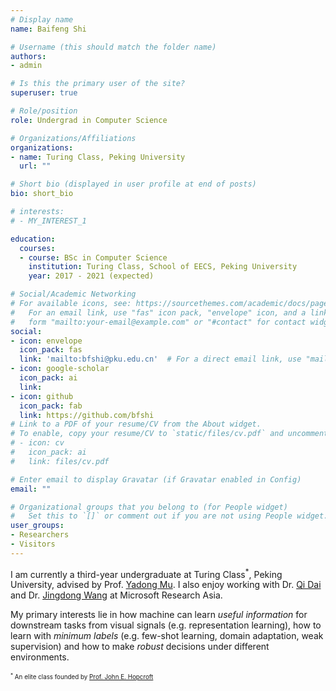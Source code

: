 ```yaml
---
# Display name
name: Baifeng Shi

# Username (this should match the folder name)
authors:
- admin

# Is this the primary user of the site?
superuser: true

# Role/position
role: Undergrad in Computer Science

# Organizations/Affiliations
organizations:
- name: Turing Class, Peking University
  url: ""

# Short bio (displayed in user profile at end of posts)
bio: short_bio

# interests:
# - MY_INTEREST_1

education:
  courses:
  - course: BSc in Computer Science
    institution: Turing Class, School of EECS, Peking University
    year: 2017 - 2021 (expected)

# Social/Academic Networking
# For available icons, see: https://sourcethemes.com/academic/docs/page-builder/#icons
#   For an email link, use "fas" icon pack, "envelope" icon, and a link in the
#   form "mailto:your-email@example.com" or "#contact" for contact widget.
social:
- icon: envelope
  icon_pack: fas
  link: 'mailto:bfshi@pku.edu.cn'  # For a direct email link, use "mailto:test@example.org".
- icon: google-scholar
  icon_pack: ai
  link: 
- icon: github
  icon_pack: fab
  link: https://github.com/bfshi
# Link to a PDF of your resume/CV from the About widget.
# To enable, copy your resume/CV to `static/files/cv.pdf` and uncomment the lines below.
# - icon: cv
#   icon_pack: ai
#   link: files/cv.pdf

# Enter email to display Gravatar (if Gravatar enabled in Config)
email: ""

# Organizational groups that you belong to (for People widget)
#   Set this to `[]` or comment out if you are not using People widget.
user_groups:
- Researchers
- Visitors
---
```


I am currently a third-year undergraduate at Turing Class<sup>*</sup>, Peking University, advised by Prof. [Yadong Mu](http://www.muyadong.com/index.html). I also enjoy working with Dr. [Qi Dai](https://scholar.google.com/citations?user=NSJY12IAAAAJ&hl=en) and Dr. [Jingdong Wang](https://jingdongwang2017.github.io/) at Microsoft Research Asia.

My primary interests lie in how machine can learn *useful information* for downstream tasks from visual signals (e.g. representation learning), how to learn with *minimum labels* (e.g. few-shot learning, domain adaptation, weak supervision) and how to make *robust* decisions under different environments.



<span style="font-size:0.7em;"><sup>*</sup> An elite class founded by [Prof. John E. Hopcroft](http://www.cs.cornell.edu/jeh/)</span>

